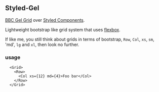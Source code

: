 ## Styled-Gel

[BBC Gel Grid](https://github.com/bbc/gel-grid) over [Styled Components](https://www.styled-components.com/).

Lightweight bootstrap like grid system that uses [flexbox](https://css-tricks.com/snippets/css/a-guide-to-flexbox/).

If like me, you still think about grids in terms of bootstrap, `Row`, `Col`, `xs`, `sm`, 'md', `lg` and `xl`, then look no further.

### usage

```
  <Grid>
    <Row>
      <Col xs={12} md={4}>Foo bar</Col>
    </Row>
  </Grid>
```